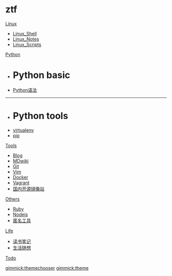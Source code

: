 # ztf

[Linux]()

  * [Linux_Shell](#!linux/linuxshell.md)
  * [Linux_Notes](#!linux/linuxnotes.md)
  * [Linux_Scripts](#!linux/linuxscripts.md)

[Python]()

  * # Python basic
  * [Python语法](#!python/python.md)
  ----
  * # Python tools
  * [virtualenv](#!python/virtualenv.md)
  * [pip](#!python/pip.md) 

[Tools]()

  * [Blog](#!tools/blog.md)
  * [MDwiki](#!tools/blog/mdwiki.md)
  * [Git](#!tools/git.md)
  * [Vim](#!tools/vim.md)
  * [Docker](#!tools/docker.md)
  * [Vagrant](#!tools/vagrant.md)
  * [国内开源镜像站](#!tools/mirrors.md)

[Others]()

  * [Ruby](#!others/rubybasic.md)
  * [Nodejs](#!others/nodejs.md)
  * [匿名工具](#!others/anonymoustools.md)

[Life]()

  * [读书笔记](#!life/notes.md)
  * [生活随想](#!life/diary.md)

[Todo](todo.md)

[gimmick:themechooser](Theme)
[gimmick:theme](readable)
